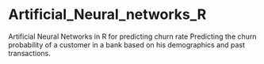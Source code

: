 # Artificial_Neural_networks_R
Artificial Neural Networks in R for predicting churn rate
Predicting the churn probability of a customer in a bank based on his demographics and past transactions. 

